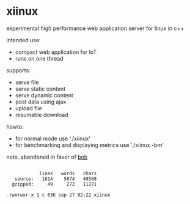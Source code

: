 # xiinux

experimental high performance web application server for linux in c++

intended use:
* compact web application for IoT
* runs on one thread

supports:
* serve file
* serve static content
* serve dynamic content
* post data using ajax
* upload file
* resumable download

howto:
* for normal mode use './xiinux'
* for benchmarking and displaying metrics use './xiinux -bm'


note. abandoned in favor of [bob](https://github.com/calint/bob)

```

            lines   words   chars
   source:   1814    5874   49568
  gzipped:     49     272   11271

-rwxrwxr-x 1 c 63K sep 27 02:22 xiinux

```